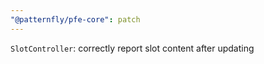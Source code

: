 ```yaml
---
"@patternfly/pfe-core": patch
---
```


`SlotController`: correctly report slot content after updating
  